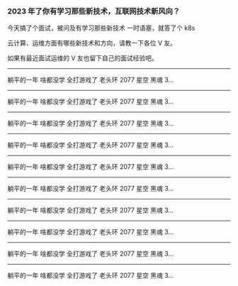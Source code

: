 ### 2023 年了你有学习那些新技术，互联网技术新风向？

今天搞了个面试，被问及有学习那些新技术 一时语塞，就答了个 k8s 


云计算、运维方面有哪些新技术和方向，请教一下各位 V 友。

如果有最近面试运维的 V 友也留下自己的面试经验吧。

---------------------------------------------------

躺平的一年 啥都没学 全打游戏了 老头环 2077 星空 黑魂 3...

---------------------------------------------------

躺平的一年 啥都没学 全打游戏了 老头环 2077 星空 黑魂 3...

---------------------------------------------------

躺平的一年 啥都没学 全打游戏了 老头环 2077 星空 黑魂 3...

---------------------------------------------------

躺平的一年 啥都没学 全打游戏了 老头环 2077 星空 黑魂 3...

---------------------------------------------------

躺平的一年 啥都没学 全打游戏了 老头环 2077 星空 黑魂 3...

---------------------------------------------------

躺平的一年 啥都没学 全打游戏了 老头环 2077 星空 黑魂 3...

---------------------------------------------------

躺平的一年 啥都没学 全打游戏了 老头环 2077 星空 黑魂 3...

---------------------------------------------------

躺平的一年 啥都没学 全打游戏了 老头环 2077 星空 黑魂 3...

---------------------------------------------------

躺平的一年 啥都没学 全打游戏了 老头环 2077 星空 黑魂 3...

---------------------------------------------------

躺平的一年 啥都没学 全打游戏了 老头环 2077 星空 黑魂 3...

